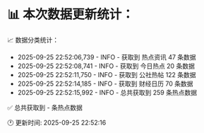 📊 本次数据更新统计：
==========================

📈 数据分类统计：
- 2025-09-25 22:52:06,739 - INFO - 获取到 热点资讯 47 条数据
- 2025-09-25 22:52:08,741 - INFO - 获取到 今日热点 20 条数据
- 2025-09-25 22:52:11,750 - INFO - 获取到 公社热帖 122 条数据
- 2025-09-25 22:52:14,185 - INFO - 获取到 财经日历 70 条数据
- 2025-09-25 22:52:15,992 - INFO - 总共获取到 259 条热点数据

✅ 总共获取到 - 条热点数据

🕐 更新时间: 2025-09-25 22:52:16
